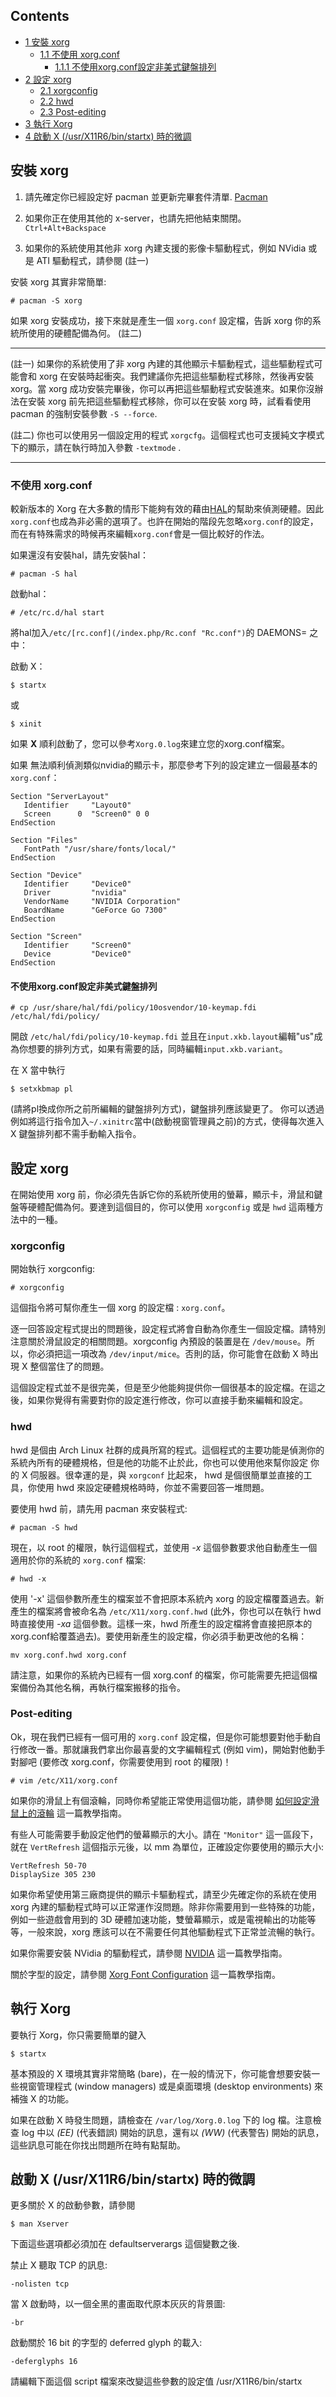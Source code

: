 ## Contents

*   [1 安裝 xorg](#安裝_xorg)
    *   [1.1 不使用 xorg.conf](#不使用_xorg.conf)
        *   [1.1.1 不使用xorg.conf設定非美式鍵盤排列](#不使用xorg.conf設定非美式鍵盤排列)
*   [2 設定 xorg](#設定_xorg)
    *   [2.1 xorgconfig](#xorgconfig)
    *   [2.2 hwd](#hwd)
    *   [2.3 Post-editing](#Post-editing)
*   [3 執行 Xorg](#執行_Xorg)
*   [4 啟動 X (/usr/X11R6/bin/startx) 時的微調](#啟動_X_(/usr/X11R6/bin/startx)_時的微調)

## 安裝 xorg

1.  請先確定你已經設定好 pacman 並更新完畢套件清單. [Pacman](/index.php/Pacman "Pacman")

2.  如果你正在使用其他的 x-server，也請先把他結束關閉。 `Ctrl+Alt+Backspace`

3.  如果你的系統使用其他非 xorg 內建支援的影像卡驅動程式，例如 NVidia 或是 ATI 驅動程式，請參閱 (註一)

安裝 xorg 其實非常簡單:

```
# pacman -S xorg

```

如果 xorg 安裝成功，接下來就是產生一個 `xorg.conf` 設定檔，告訴 xorg 你的系統所使用的硬體配備為何。 (註二)

* * *

(註一) 如果你的系統使用了非 xorg 內建的其他顯示卡驅動程式，這些驅動程式可能會和 xorg 在安裝時起衝突。我們建議你先把這些驅動程式移除，然後再安裝 xorg。當 xorg 成功安裝完畢後，你可以再把這些驅動程式安裝進來。如果你沒辦法在安裝 xorg 前先把這些驅動程式移除，你可以在安裝 xorg 時，試看看使用 pacman 的強制安裝參數 `-S --force`.

(註二) 你也可以使用另一個設定用的程式 `xorgcfg`。這個程式也可支援純文字模式下的顯示，請在執行時加入參數 `-textmode` .

* * *

### 不使用 xorg.conf

較新版本的 Xorg 在大多數的情形下能夠有效的藉由[HAL](/index.php/HAL "HAL")的幫助來偵測硬體。因此`xorg.conf`也成為非必需的選項了。也許在開始的階段先忽略`xorg.conf`的設定，而在有特殊需求的時候再來編輯`xorg.conf`會是一個比較好的作法。

如果還沒有安裝hal，請先安裝hal：

```
# pacman -S hal

```

啟動hal：

```
# /etc/rc.d/hal start

```

將hal加入`/etc/[rc.conf](/index.php/Rc.conf "Rc.conf")`的 DAEMONS= 之中：

啟動 X：

```
$ startx

```

或

```
$ xinit

```

如果 **X** 順利啟動了，您可以參考`Xorg.0.log`來建立您的xorg.conf檔案。

如果 無法順利偵測類似nvidia的顯示卡，那麼參考下列的設定建立一個最基本的`xorg.conf`：

```
Section "ServerLayout"
   Identifier     "Layout0"
   Screen      0  "Screen0" 0 0
EndSection

Section "Files"
   FontPath "/usr/share/fonts/local/"
EndSection

Section "Device"
   Identifier     "Device0"
   Driver         "nvidia"
   VendorName     "NVIDIA Corporation"
   BoardName      "GeForce Go 7300"
EndSection

Section "Screen"
   Identifier     "Screen0"
   Device         "Device0"
EndSection

```

#### 不使用xorg.conf設定非美式鍵盤排列

```
# cp /usr/share/hal/fdi/policy/10osvendor/10-keymap.fdi /etc/hal/fdi/policy/

```

開啟 `/etc/hal/fdi/policy/10-keymap.fdi` 並且在`input.xkb.layout`編輯"us"成為你想要的排列方式，如果有需要的話，同時編輯`input.xkb.variant`。

在 X 當中執行

```
$ setxkbmap pl 

```

(請將pl換成你所之前所編輯的鍵盤排列方式)，鍵盤排列應該變更了。 你可以透過例如將這行指令加入`~/.xinitrc`當中(啟動視窗管理員之前)的方式，使得每次進入 X 鍵盤排列都不需手動輸入指令。

## 設定 xorg

在開始使用 xorg 前，你必須先告訴它你的系統所使用的螢幕，顯示卡，滑鼠和鍵盤等硬體配備為何。要達到這個目的，你可以使用 `xorgconfig` 或是 `hwd` 這兩種方法中的一種。

### xorgconfig

開始執行 xorgconfig:

```
# xorgconfig

```

這個指令將可幫你產生一個 xorg 的設定檔 : `xorg.conf`。

逐一回答設定程式提出的問題後，設定程式將會自動為你產生一個設定檔。請特別注意關於滑鼠設定的相關問題。xorgconfig 內預設的裝置是在 `/dev/mouse`。所以，你必須把這一項改為 `/dev/input/mice`。否則的話，你可能會在啟動 X 時出現 X 整個當住了的問題。

這個設定程式並不是很完美，但是至少他能夠提供你一個很基本的設定檔。在這之後，如果你覺得有需要對你的設定進行修改，你可以直接手動來編輯和設定。

### hwd

hwd 是個由 Arch Linux 社群的成員所寫的程式。這個程式的主要功能是偵測你的系統內所有的硬體規格，但是他的功能不止於此，你也可以使用他來幫你設定 你的 X 伺服器。很幸運的是，與 `xorgconf` 比起來， hwd 是個很簡單並直接的工具，你使用 hwd 來設定硬體規格時時，你並不需要回答一堆問題。

要使用 hwd 前，請先用 pacman 來安裝程式:

```
# pacman -S hwd

```

現在，以 root 的權限，執行這個程式，並使用 *-x* 這個參數要求他自動產生一個適用於你的系統的 `xorg.conf` 檔案:

```
# hwd -x

```

使用 '-x' 這個參數所產生的檔案並不會把原本系統內 xorg 的設定檔覆蓋過去。新產生的檔案將會被命名為 `/etc/X11/xorg.conf.hwd` (此外，你也可以在執行 hwd 時直接使用 *-xa* 這個參數。這樣一來，hwd 所產生的設定檔將會直接把原本的 xorg.conf給覆蓋過去)。要使用新產生的設定檔，你必須手動更改他的名稱：

```
mv xorg.conf.hwd xorg.conf

```

請注意，如果你的系統內已經有一個 xorg.conf 的檔案，你可能需要先把這個檔案備份為其他名稱，再執行檔案搬移的指令。

### Post-editing

Ok，現在我們已經有一個可用的 `xorg.conf` 設定檔，但是你可能想要對他手動自行修改一番。那就讓我們拿出你最喜愛的文字編輯程式 (例如 vim)，開始對他動手對腳吧 (要修改 xorg.conf，你需要使用到 root 的權限)！

```
# vim /etc/X11/xorg.conf

```

如果你的滑鼠上有個滾輪，同時你希望能正常使用這個功能，請參閱 [如何設定滑鼠上的滾輪](/index.php/%E5%A6%82%E4%BD%95%E8%A8%AD%E5%AE%9A%E6%BB%91%E9%BC%A0%E4%B8%8A%E7%9A%84%E6%BB%BE%E8%BC%AA "如何設定滑鼠上的滾輪") 這一篇教學指南。

有些人可能需要手動設定他們的螢幕顯示的大小。請在 `"Monitor"` 這一區段下，就在 `VertRefresh` 這個指示元後，以 mm 為單位，正確設定你要使用的顯示大小:

```
VertRefresh 50-70
DisplaySize 305 230

```

如果你希望使用第三廠商提供的顯示卡驅動程式，請至少先確定你的系統在使用 xorg 內建的驅動程式時可以正常運作沒問題。除非你需要用到一些特殊的功能，例如一些遊戲會用到的 3D 硬體加速功能，雙螢幕顯示，或是電視輸出的功能等等，一般來說，xorg 應該可以在不需要任何其他驅動程式下正常並流暢的執行。

如果你需要安裝 NVidia 的驅動程式，請參閱 [NVIDIA](/index.php/NVIDIA "NVIDIA") 這一篇教學指南。

關於字型的設定，請參閱 [Xorg Font Configuration](/index.php/Xorg_Font_Configuration "Xorg Font Configuration") 這一篇教學指南。

## 執行 Xorg

要執行 Xorg，你只需要簡單的鍵入

```
$ startx

```

基本預設的 X 環境其實非常簡略 (bare)，在一般的情況下，你可能會想要安裝一些視窗管理程式 (window managers) 或是桌面環境 (desktop environments) 來補強 X 的功能。

如果在啟動 X 時發生問題，請檢查在 `/var/log/Xorg.0.log` 下的 log 檔。注意檢查 log 中以 *(EE)* (代表錯誤) 開始的訊息，還有以 *(WW)* (代表警告) 開始的訊息，這些訊息可能在你找出問題所在時有點幫助。

## 啟動 X (/usr/X11R6/bin/startx) 時的微調

更多關於 X 的啟動參數，請參閱

```
$ man Xserver

```

下面這些選項都必須加在 defaultserverargs 這個變數之後.

禁止 X 聽取 TCP 的訊息:

```
-nolisten tcp

```

當 X 啟動時，以一個全黑的畫面取代原本灰灰的背景圖:

```
-br

```

啟動關於 16 bit 的字型的 deferred glyph 的載入:

```
-deferglyphs 16

```

請編輯下面這個 script 檔案來改變這些參數的設定值 /usr/X11R6/bin/startx